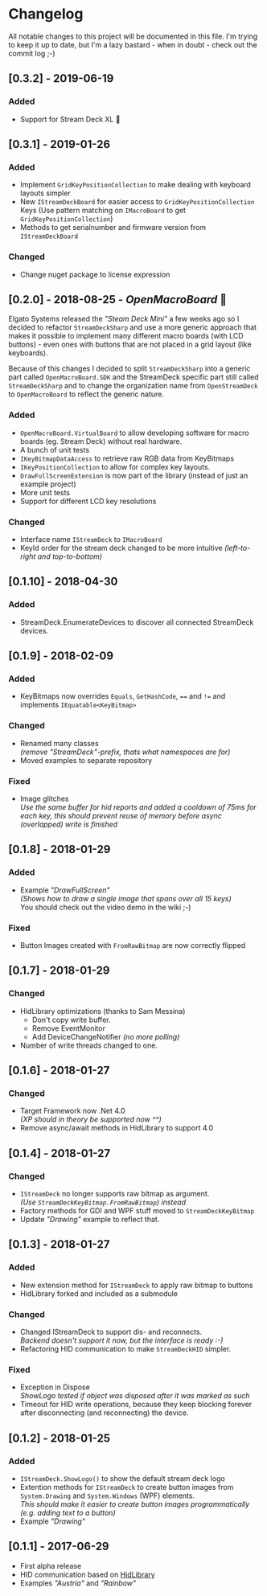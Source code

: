 # Changelog
All notable changes to this project will be documented in this file.
I'm trying to keep it up to date, but I'm a lazy bastard - when in doubt - check out the commit log ;-)

## [0.3.2] - 2019-06-19
### Added
  - Support for Stream Deck XL :tada:

## [0.3.1] - 2019-01-26
### Added
  - Implement `GridKeyPositionCollection` to make dealing with keyboard layouts simpler
  - New `IStreamDeckBoard` for easier access to `GridKeyPositionCollection` Keys
    (Use pattern matching on `IMacroBoard` to get `GridKeyPositionCollection`)
  - Methods to get serialnumber and firmware version from `IStreamDeckBoard`

### Changed
  - Change nuget package to license expression

## [0.2.0] - 2018-08-25 - *OpenMacroBoard* :tada:
Elgato Systems released the *"Steam Deck Mini"* a few weeks ago so I decided to refactor
`StreamDeckSharp` and use a more generic approach that makes it possible to implement
many different macro boards (with LCD buttons) - even ones with buttons that are not placed in a grid layout (like keyboards).

Because of this changes I decided to split `StreamDeckSharp` into a generic part called `OpenMacroBoard.SDK`
and the StreamDeck specific part still called `StreamDeckSharp` and to change the organization name from `OpenStreamDeck` to `OpenMacroBoard` to reflect the generic nature.

### Added
  - `OpenMacroBoard.VirtualBoard` to allow developing software for macro boards (eg. Stream Deck) without real hardware.
  - A bunch of unit tests
  - `IKeyBitmapDataAccess` to retrieve raw RGB data from KeyBitmaps
  - `IKeyPositionCollection` to allow for complex key layouts.
  - `DrawFullScreenExtension` is now part of the library (instead of just an example project)
  - More unit tests
  - Support for different LCD key resolutions
### Changed
  - Interface name `IStreamDeck` to `IMacroBoard`
  - KeyId order for the stream deck changed to be more intuitive
    _(left-to-right and top-to-bottom)_

## [0.1.10] - 2018-04-30
### Added
  - StreamDeck.EnumerateDevices to discover all connected StreamDeck devices.

## [0.1.9] - 2018-02-09
### Added
  - KeyBitmaps now overrides `Equals`, `GetHashCode`, `==` and `!=` and implements `IEquatable<KeyBitmap>`
### Changed
  - Renamed many classes  
    _(remove "StreamDeck"-prefix, thats what namespaces are for)_
  - Moved examples to separate repository
### Fixed
  - Image glitches  
    _Use the same buffer for hid reports and added a cooldown of 75ms for each key,
	this should prevent reuse of memory before async (overlapped) write is finished_
	
## [0.1.8] - 2018-01-29
### Added
  - Example _"DrawFullScreen"_  
    _(Shows how to draw a single image that spans over all 15 keys)_  
    You should check out the video demo in the wiki ;-)
### Fixed
  - Button Images created with `FromRawBitmap` are now correctly flipped
  
  
## [0.1.7] - 2018-01-29
### Changed
  - HidLibrary optimizations (thanks to Sam Messina)
    - Don't copy write buffer.
    - Remove EventMonitor
    - Add DeviceChangeNotifier _(no more polling)_
  - Number of write threads changed to one.
  
## [0.1.6] - 2018-01-27
### Changed
  - Target Framework now .Net 4.0  
    _(XP should in theory be supported now ^^)_
  - Remove async/await methods in HidLibrary to support 4.0
  
## [0.1.4] - 2018-01-27
### Changed
  - `IStreamDeck` no longer supports raw bitmap as argument.  
    _(Use `StreamDeckKeyBitmap.FromRawBitmap`) instead_
  - Factory methods for GDI and WPF stuff moved to `StreamDeckKeyBitmap`
  - Update _"Drawing"_ example to reflect that.
  
## [0.1.3] - 2018-01-27
### Added
  - New extension method for `IStreamDeck` to apply raw bitmap to buttons
  - HidLibrary forked and included as a submodule
### Changed
  - Changed IStreamDeck to support dis- and reconnects.  
    _Backend doesn't support it now, but the interface is ready :-)_
  - Refactoring HID communication to make `StreamDeckHID` simpler.
### Fixed
  - Exception in Dispose  
    _ShowLogo tested if object was disposed after it was marked as such_
  - Timeout for HID write operations, because they keep blocking forever after disconnecting (and reconnecting) the device.
  
## [0.1.2] - 2018-01-25
### Added
  - `IStreamDeck.ShowLogo()` to show the default stream deck logo
  - Extention methods for `IStreamDeck` to create button images from `System.Drawing` and `System.Windows` (WPF) elements.  
    _This should make it easier to create button images programmatically (e.g. adding text to a button)_
  - Example _"Drawing"_

## [0.1.1] - 2017-06-29
  - First alpha release
  - HID communication based on [HidLibrary](https://github.com/mikeobrien/HidLibrary)
  - Examples _"Austria"_ and _"Rainbow"_
  
